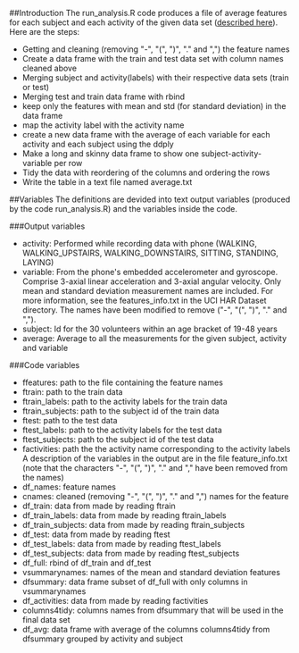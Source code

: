 ##Introduction
The run\_analysis.R code produces a file of average features for each subject and each activity of the given data set ([described here](http://archive.ics.uci.edu/ml/datasets/Human+Activity+Recognition+Using+Smartphones)).
Here are the steps:
* Getting and cleaning (removing "-", "(", ")", "." and ",") the feature names
* Create a data frame with the train and test data set with column names cleaned above
* Merging subject and activity(labels) with their respective data sets (train or test)
* Merging test and train data frame with rbind
* keep only the features with mean and std (for standard deviation) in the data frame
* map the activity label with the activity name
* create a new data frame with the average of each variable for each activity and each subject using the ddply
* Make a long and skinny data frame to show one subject-activity-variable per row
* Tidy the data with reordering of the columns and ordering the rows
* Write the table in a text file named average.txt

##Variables
The definitions are devided into text output variables (produced by the code run\_analysis.R) and the variables inside the code.


###Output variables
* activity: Performed while recording data with phone (WALKING, WALKING\_UPSTAIRS, WALKING\_DOWNSTAIRS, SITTING, STANDING, LAYING)
* variable: From the phone's embedded accelerometer and gyroscope.  Comprise 3-axial linear acceleration and 3-axial angular velocity.  Only mean and standard deviation measurement names are included. For more information, see the features_info.txt in the UCI HAR Dataset directory.  The names have been modified to remove ("-", "(", ")", "." and ",").
* subject: Id for the 30 volunteers within an age bracket of 19-48 years
* average: Average to all the measurements for the given subject, activity and variable


###Code variables
* ffeatures: path to the file containing the feature names
* ftrain: path to the train data
* ftrain_labels: path to the activity labels for the train data
* ftrain_subjects: path to the subject id of the train data
* ftest: path to the test data
* ftest_labels: path to the activity labels for the test data
* ftest_subjects: path to the subject id of the test data
* factivities: path the the activity name corresponding to the activity labels
A description of the variables in the output are in the file feature_info.txt
(note that the characters "-", "(", ")", "." and "," have been removed from the names)
* df_names: feature names
* cnames: cleaned (removing "-", "(", ")", "." and ",") names for the feature
* df_train: data from made by reading ftrain
* df\_train\_labels: data from made by reading ftrain_labels
* df\_train\_subjects: data from made by reading ftrain_subjects
* df_test: data from made by reading ftest
* df\_test\_labels: data from made by reading ftest_labels
* df\_test\_subjects: data from made by reading ftest_subjects
* df\_full: rbind of df\_train and df_test
* vsummarynames: names of the mean and standard deviation features
* dfsummary: data frame subset of df\_full with only columns in vsummarynames
* df\_activities: data from made by reading factivities
* columns4tidy: columns names from dfsummary that will be used in the final data set
* df_avg: data frame with average of the columns columns4tidy from dfsummary grouped by activity and subject
